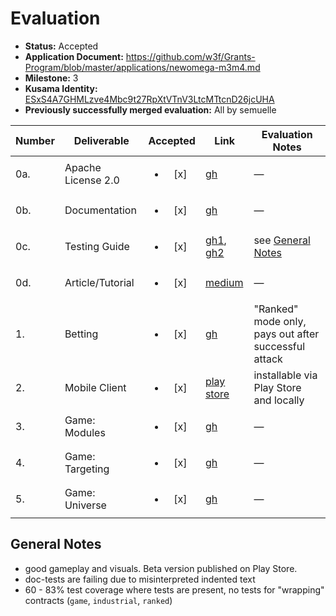 # Evaluation

- **Status:** Accepted
- **Application Document:**  https://github.com/w3f/Grants-Program/blob/master/applications/newomega-m3m4.md
- **Milestone:** 3
- **Kusama Identity:** [ESxS4A7GHMLzve4Mbc9t27RpXtVTnV3LtcMTtcnD26jcUHA](https://polkascan.io/pre/kusama/account/ESxS4A7GHMLzve4Mbc9t27RpXtVTnV3LtcMTtcnD26jcUHA)
- **Previously successfully merged evaluation:** All by semuelle

| Number | Deliverable | Accepted | Link | Evaluation Notes |
| ------ | ----------- | :------: | ---- |----------------- |
| 0a. | Apache License 2.0 | <ul><li>[x] </li></ul> | [gh](https://github.com/WiktorStarczewski/newomega-polkadot-hybrid/blob/7d958aa83404a7541692c4cf2d53a18618ba99f3/LICENSE) | — |
| 0b. | Documentation | <ul><li>[x] </li></ul> | [gh](https://github.com/WiktorStarczewski/newomega-polkadot-hybrid/tree/b6260660bf04f57b381828abe27571b0c2e9d7e5/newomega-capacitor-polkadot/contracts#on-chain) | — |
| 0c. | Testing Guide | <ul><li>[x] </li></ul> | [gh1](https://github.com/WiktorStarczewski/newomega-polkadot-hybrid/tree/b6260660bf04f57b381828abe27571b0c2e9d7e5/newomega-capacitor-polkadot#testing), [gh2](https://github.com/WiktorStarczewski/newomega-polkadot-hybrid/tree/b6260660bf04f57b381828abe27571b0c2e9d7e5/newomega-capacitor-polkadot/contracts#testing) | see [General Notes](#general-notes) |
| 0d. | Article/Tutorial | <ul><li>[x] </li></ul> | [medium](https://wiktorstarczewski.medium.com/persistent-universe-comes-to-newomega-f8bf99851d72) | —
| 1. | Betting | <ul><li>[x] </li></ul> | [gh](https://github.com/WiktorStarczewski/newomega-polkadot-hybrid/blob/a7b4cd953318c31f21d44d29bfbd6929a8f659e8/newomega-capacitor-polkadot/contracts/newomegaranked/newomegaranked.rs#L226) | "Ranked" mode only, pays out after successful attack |
| 2. | Mobile Client | <ul><li>[x] </li></ul> | [play store](https://play.google.com/store/apps/details?id=org.celrisen.newomega) | installable via Play Store and locally |
| 3. | Game: Modules | <ul><li>[x] </li></ul> | [gh](https://github.com/WiktorStarczewski/newomega-polkadot-hybrid/blob/a7b4cd953318c31f21d44d29bfbd6929a8f659e8/newomega-capacitor-polkadot/contracts/newomega/newomega.rs#L638) | — |
| 4. | Game: Targeting | <ul><li>[x] </li></ul> | [gh](https://github.com/WiktorStarczewski/newomega-polkadot-hybrid/blob/a7b4cd953318c31f21d44d29bfbd6929a8f659e8/newomega-capacitor-polkadot/contracts/newomega/newomega.rs#L471) | — |
| 5. | Game: Universe | <ul><li>[x] </li></ul> | [gh](https://github.com/WiktorStarczewski/newomega-polkadot-hybrid/blob/a7b4cd953318c31f21d44d29bfbd6929a8f659e8/newomega-capacitor-polkadot/contracts/newomegauniverse/newomegauniverse.rs) | — |



## General Notes

- good gameplay and visuals. Beta version published on Play Store.
- doc-tests are failing due to misinterpreted indented text
- 60 - 83% test coverage where tests are present, no tests for "wrapping" contracts (`game`, `industrial`, `ranked`)
